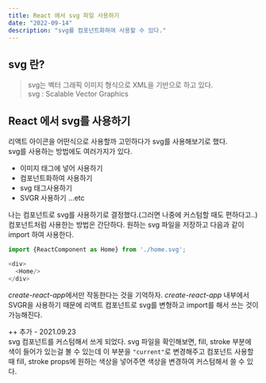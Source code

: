 ```yaml
---
title: React 에서 svg 파일 사용하기
date: "2022-09-14"
description: "svg를 컴포넌트화하여 사용할 수 있다."
---
```


## svg 란?
>svg는 벡터 그래픽 이미지 형식으로 XML을 기반으로 하고 있다.  
>svg :  Scalable Vector Graphics

## React 에서 svg를 사용하기
리액트 아이콘을 어떤식으로 사용할까 고민하다가  svg를 사용해보기로 했다.  
svg를 사용하는 방법에도 여러가지가 있다.

- 이미지 태그에 넣어 사용하기
- 컴포넌트화하여 사용하기
- svg 태그사용하기
- SVGR 사용하기
...etc 

나는 컴포넌트로 svg를 사용하기로 결정했다.(그러면 나중에 커스텀할 때도 편하다고..)  
컴포넌트처럼 사용한는 방법은 간단하다. 원하는 svg 파일을 저장하고 다음과 같이 import 하여 사용한다.
```js
import {ReactComponent as Home} from './home.svg';

<div>
  <Home/>
</div>

```
*create-react-app*에서만 작동한다는 것을 기억하자. *create-react-app* 내부에서 SVGR을 사용하기 때문에 리액트 컴포넌트로 svg를 변형하고 import를 해서 쓰는 것이 가능해진다.

++ 추가 - 2021.09.23  
svg 컴포넌트를 커스텀해서 쓰게 되었다.
svg 파일을 확인해보면, fill, stroke 부분에 색이 들어가 있는걸 볼 수 있는데 이 부분을 ```"current"```로 변경해주고
컴포넌트 사용할때 fill, stroke props에 원하는 색상을 넣어주면 색상을 변경하여 커스텀해서 쓸 수 있다. 